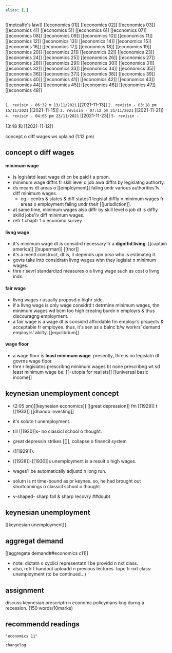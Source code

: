 ```yaml
---
alias: [,]
---
```

[[metcalfe's law]]
[[economics 01]] [[economics 02]] [[economics 03]] [[economics 4]] [[economics 5]] [[economics 6]] [[economics 07]] [[economics 08]] [[economics 09]] [[economics 10]]
[[economics 11]] [[economics 12]] [[economics 13]] [[economics 14]] [[economics 15]] [[economics 16]] [[economics 17]] [[economics 18]] [[economics 19]] [[economics 20]]
[[economics 21]] [[economics 22]] [[economics 23]] [[economics 24]] [[economics 25]] [[economics 26]] [[economics 27]] [[economics 28]] [[economics 29]] [[economics 30]]
[[economics 31]] [[economics 32]] [[economics 33]] [[economics 34]] [[economics 35]] [[economics 36]] [[economics 37]] [[economics 38]] [[economics 39]] [[economics 40]]
[[economics 41]] [[economics 42]] [[economics 43]] [[economics 44]] [[economics 45]] [[economics 46]] [[economics 47]] [[economics 48]]
```toc
```
`1. revisin - 06:32 m 13/11/2021` [[2021-11-13]]
`2. revisin - 03:18 pm 15/11/2021` [[2021-11-15]]
`3. revisin - 07:12 pm 21/11/2021` [[2021-11-21]]
`4. revisin - 04:05 pm 23/11/2021` [[2021-11-23]]
`5. revisin - `
		
13:48 和 [[2021-11-12]]

concept o diff wages ws xplaind (1:12 pm) 
## concept o diff wages
#### minimum wage
- is legislatd least wage dt cn be paid t a prson.
- minimum wage diffrs fr skill level o job awa diffrs by legislatng authorty.
- ds means dt areas o [[employment]] fallng undr various authorities'lv diff minimum wages.
	- eg - centrs & states & diff states'l legislat diffly n minimum wages fr areas o employment fallng undr their [[jurisdiction]].
- at same time, minimum wages also diffr by skill level o job dt is diffly skilld jobs'lv diff minimum wages.
- refr t chaptr 1 o economc survey

#### livng wage
- it's minimum wage dt is considrd necessary fr a **dignifid living**. [[captain america]] [[superman]] [[thor]]
- it's a mentl construct, dt is, it depends upn prsn who is estimatng it. 
- govts take into considratn livng wages whn they legislat n minimum wages. 
- thre r sevrl standardizd measures o a livng wage such as cost o livng indx.

#### fair wage
- livng wages r usually proposd n highr side. 
- if a livng wage is only wage considrd t detrmine minimum wages, thn minimum wages wd bcm too high creatng burdn n employrs & thus discouragng employment.
- a fair wage is a wage dt is considrd affordable fm employr’s prspectv & acceptable fr employee. thus, it's sen as a balnc b/w workrs’ demand employrs’ abilty. [[equilibrium]]

#### wage floor
- a wage floor is **least minimum wage**. presently, thre is no legislatn dt govrns wage floor.
- thre r legislatns prescribng minimum wages bt none prescribng wt sd least minimum wage be. [[=utopia for realists]] [[universal basic income]]

## keynesian unemployment concept
- (2:05 pm)[[keynesian economics]] [[great depression]] fm [[1929]] t [[1933]] [[dhando investing]]
- it's solutn t unemployment.
- till [[1920]]s- no classicl school o thought.
- great depressin strikes [[]], collapse o financil system

- ([[1929]]).
- [[1928]]-[[1930]]s unemployment is a result o high wages. 
- wages'l be automatically adjustd n long run. 
- solutn is nt time-bound as pr keynes. so, he had brought out shortcomings o classicl school o thought. 
- v-shaped- sharp fall & sharp recovry ##doubt 

## keynesian unemployment
[[keynesian unemployment]]

## aggregat demand
[[aggregate demand##economics c11]]

- note: dictatn o cyclicl representatn'l be providd n nxt class.
- also, refr t handout uploadd n previous lectures.
topc fr nxt class: unemployment (to be continued…)

## assignment
discuss keynesian prescriptn n economc policymans kng durng a recession. (150 words/10marks)
## recommendd readings

```query
"economics 11"
```
```plain
changelog

```
